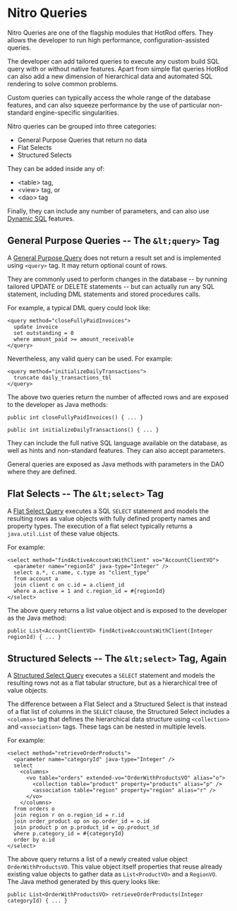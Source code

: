 # Nitro Queries


Nitro Queries are one of the flagship modules that HotRod offers. They allows the developer to run high performance, configuration-assisted queries.

The developer can add tailored queries to execute any custom build SQL query with or without native features. Apart from simple flat queries HotRod can also add a new dimension of hierarchical data and automated SQL rendering to solve common problems.

Custom queries can typically access the whole range of the database features, and can also squeeze performance by the use of particular non-standard engine-specific singularities.

Nitro queries can be grouped into three categories:

- General Purpose Queries that return no data
- Flat Selects
- Structured Selects

They can be added inside any of:

- &lt;table> tag,
- &lt;view> tag, or
- &lt;dao> tag

Finally, they can include any number of parameters, and can also use [Dynamic SQL](nitro-dynamic-sql.md) features. 

## General Purpose Queries -- The `&lt;query>` Tag

A [General Purpose Query](nitro-general-purpose.md) does not return a result set and is implemented using `<query>` tag. It may return optional count of rows.

They are commonly used to perform changes in the database -- by running tailored UPDATE or DELETE statements -- but can actually run any SQL statement, including DML statements and stored procedures calls.

For example, a typical DML query could look like:

    <query method="closeFullyPaidInvoices">
      update invoice
      set outstanding = 0
      where amount_paid >= amount_receivable
    </query>

Nevertheless, any valid query can be used. For example:

    <query method="initializeDailyTransactions">
      truncate daily_transactions_tbl
    </query>

The above two queries return the number of affected rows and are exposed to the developer as Java methods:

    public int closeFullyPaidInvoices() { ... }
    
    public int initializeDailyTransactions() { ... }

They can include the full native SQL language available on the database, as well as hints and non-standard features. They can also accept parameters.

General queries are exposed as Java methods with parameters in the DAO where they are defined. 

## Flat Selects -- The `&lt;select>` Tag

A [Flat Select Query](nitro-flat-selects.md) executes a SQL `SELECT` statement and models the resulting rows as value objects with fully defined property names and property types. The execution of a flat select typically returns a `java.util.List` of these value objects.

For example:

    <select method="findActiveAccountsWithClient" vo="AccountClientVO">
      <parameter name="regionId" java-type="Integer" />
      select a.*, c.name, c.type as "client_type"
      from account a
      join client c on c.id = a.client_id
      where a.active = 1 and c.region_id = #{regionId}
    </select>

The above query returns a list value object and is exposed to the developer as the Java method:

    public List<AccountClientVO> findActiveAccountsWithClient(Integer regionId) { ... }

## Structured Selects -- The `&lt;select>` Tag, Again

A [Structured Select Query](nitro-structured-selects.md) executes a `SELECT` statement and models the resulting rows not as a flat tabular structure, but as a hierarchical tree of value objects.

The difference between a Flat Select and a Structured Select is that instead of a flat list of columns in the `SELECT` clause, the Structured Select includes a `<columns>` tag that defines the hierarchical data structure using `<collection>` and `<association>` tags. These tags can be nested in multiple levels.

For example:

    <select method="retrieveOrderProducts">
      <parameter name="categoryId" java-type="Integer" />
      select
        <columns>
          <vo table="orders" extended-vo="OrderWithProductsVO" alias="o">
            <collection table="product" property="products" alias="p" />
            <association table="region" property="region" alias="r" />
          </vo>
        </columns>
      from orders o
      join region r on o.region_id = r.id
      join order_product op on op.order_id = o.id
      join product p on p.product_id = op.product_id
      where p.category_id = #{categoryId}
      order by o.id
    </select>

The above query returns a list of a newly created value object `OrderWithProductsVO`. This value object itself properties that reuse already existing value objects to gather data as `List<ProductVO>` and a `RegionVO`. The Java method generated by this query looks like:

    public List<OrderWithProductsVO> retrieveOrderProducts(Integer categoryId) { ... }

